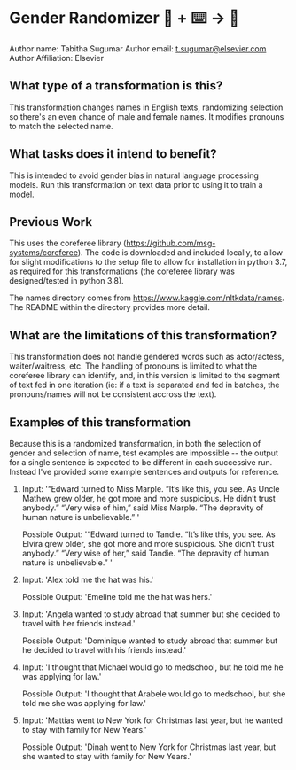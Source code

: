 # Gender Randomizer 🦎  + ⌨️ → 🐍

Author name: Tabitha Sugumar
Author email: t.sugumar@elsevier.com
Author Affiliation: Elsevier

## What type of a transformation is this?
This transformation changes names in English texts, randomizing selection so there's an even chance of male and female names. It modifies pronouns to match the selected name.

## What tasks does it intend to benefit?
This is intended to avoid gender bias in natural language processing models. Run this transformation on text data prior to using it to train a model.

## Previous Work
This uses the coreferee library (https://github.com/msg-systems/coreferee). The code is downloaded and included locally, to allow for slight modifications to the setup file to allow for installation in python 3.7, as required for this transformations (the coreferee library was designed/tested in python 3.8).

The names directory comes from https://www.kaggle.com/nltkdata/names. The README within the directory provides more detail.

## What are the limitations of this transformation?
This transformation does not handle gendered words such as actor/actess, waiter/waitress, etc. The handling of pronouns is limited to what the coreferee library can identify, and, in this version is limited to the segment of text fed in one iteration (ie: if a text is separated and fed in batches, the pronouns/names will not be consistent accross the text).

## Examples of this transformation

Because this is a randomized transformation, in both the selection of gender and selection of name, test examples are impossible -- the output for a single sentence is expected to be different in each successive run. Instead I've provided some example sentences and outputs for reference.

1) Input: '“Edward turned to Miss Marple. “It’s like this, you see. As Uncle Mathew grew older, he got more and more suspicious. He didn’t trust anybody.” “Very wise of him,” said Miss Marple. “The depravity of human nature is unbelievable.” '

   Possible Output: '“Edward turned to Tandie. “It’s like this, you see. As Elvira grew older, she got more and more suspicious. She didn’t trust anybody.” “Very wise of her,” said Tandie. “The depravity of human nature is unbelievable.” '

2) Input: 'Alex told me the hat was his.'

   Possible Output: 'Emeline told me the hat was hers.'

3) Input: 'Angela wanted to study abroad that summer but she decided to travel with her friends instead.'

   Possible Output: 'Dominique wanted to study abroad that summer but he decided to travel with his friends instead.'

4) Input: 'I thought that Michael would go to medschool, but he told me he was applying for law.'

   Possible Output: 'I thought that Arabele would go to medschool, but she told me she was applying for law.'

5) Input: 'Mattias went to New York for Christmas last year, but he wanted to stay with family for New Years.'

   Possible Output: 'Dinah went to New York for Christmas last year, but she wanted to stay with family for New Years.'


